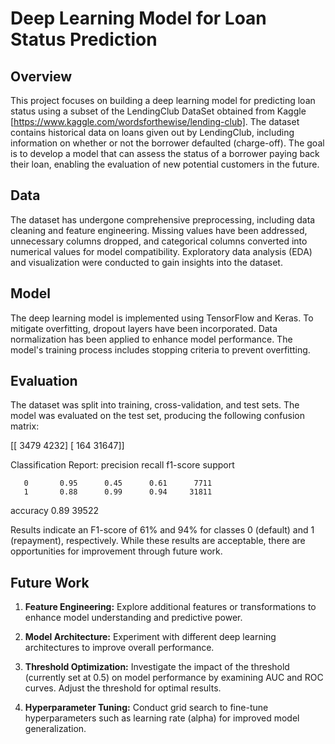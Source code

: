 # Deep Learning Model for Loan Status Prediction

## Overview

This project focuses on building a deep learning model for predicting loan status using a subset of the LendingClub DataSet obtained from Kaggle [https://www.kaggle.com/wordsforthewise/lending-club]. The dataset contains historical data on loans given out by LendingClub, including information on whether or not the borrower defaulted (charge-off). The goal is to develop a model that can assess the status of a borrower paying back their loan, enabling the evaluation of new potential customers in the future.

## Data

The dataset has undergone comprehensive preprocessing, including data cleaning and feature engineering. Missing values have been addressed, unnecessary columns dropped, and categorical columns converted into numerical values for model compatibility. Exploratory data analysis (EDA) and visualization were conducted to gain insights into the dataset.

## Model

The deep learning model is implemented using TensorFlow and Keras. To mitigate overfitting, dropout layers have been incorporated. Data normalization has been applied to enhance model performance. The model's training process includes stopping criteria to prevent overfitting.

## Evaluation

The dataset was split into training, cross-validation, and test sets. The model was evaluated on the test set, producing the following confusion matrix:

[[ 3479 4232]
[ 164 31647]]


Classification Report:
          precision    recall  f1-score   support

       0       0.95      0.45      0.61      7711
       1       0.88      0.99      0.94     31811

accuracy                           0.89     39522


Results indicate an F1-score of 61% and 94% for classes 0 (default) and 1 (repayment), respectively. While these results are acceptable, there are opportunities for improvement through future work.

## Future Work

1. **Feature Engineering:** Explore additional features or transformations to enhance model understanding and predictive power.

2. **Model Architecture:** Experiment with different deep learning architectures to improve overall performance.

3. **Threshold Optimization:** Investigate the impact of the threshold (currently set at 0.5) on model performance by examining AUC and ROC curves. Adjust the threshold for optimal results.

4. **Hyperparameter Tuning:** Conduct grid search to fine-tune hyperparameters such as learning rate (alpha) for improved model generalization.
